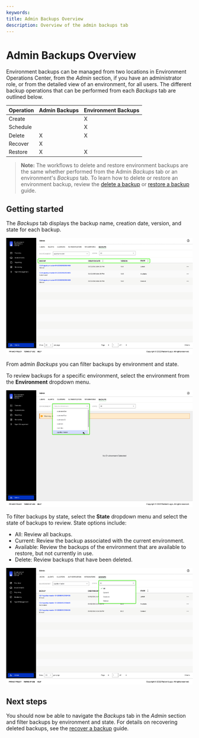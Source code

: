 ```yaml
---
keywords:
title: Admin Backups Overview
description: Overview of the admin backups tab
---
```

# Admin Backups Overview

Environment backups can be managed from two locations in Environment Operations Center, from the *Admin* section, if you have an administrator role, or from the detailed view of an environment, for all users. The different backup operations that can be performed from each *Backups* tab are outlined below.

| Operation | Admin Backups | Environment Backups |
| --------- | ------------- | ------------------- |
| Create    |               |         X           |
| Schedule  |               |         X           |
| Delete    |       X       |         X           |
| Recover   |       X       |                     |
| Restore   |       X       |         X           |

> **Note:** The workflows to delete and restore environment backups are the same whether performed from the Admin *Backups* tab or an environment's *Backups* tab. To learn how to delete or restore an environment backup, review the [delete a backup](../../environments/backup-and-restore/delete-backup.md) or [restore a backup](../../environments/backup-and-restore/restore-backup.md) guide.

## Getting started

The *Backups* tab displays the backup name, creation date, version, and state for each backup.

![image description](images/overview-home.png)

From admin *Backups* you can filter backups by environment and state.

To review backups for a specific environment, select the environment from the **Environment** dropdown menu. 

![image description](images/overview-select-env.png)

To filter backups by state, select the **State** dropdown menu and select the state of backups to review. State options include:

- All: Review all backups.
- Current: Review the backup associated with the current environment.
- Available: Review the backups of the environment that are available to restore, but not currently in use.
- Delete: Review backups that have been deleted.

![image description](images/overview-select-state.png)

## Next steps

You should now be able to navigate the *Backups* tab in the *Admin* section and filter backups by environment and state. For details on recovering deleted backups, see the [recover a backup](recover-backups.md) guide.



